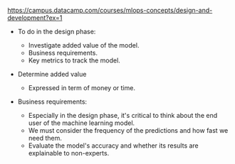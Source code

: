 https://campus.datacamp.com/courses/mlops-concepts/design-and-development?ex=1

- To do in the design phase:
	- Investigate added value of the model. 
	- Business requirements.
	- Key metrics to track the model.

- Determine added value
	- Expressed in term of money or time.

- Business requirements:
	- Especially in the design phase, it's critical to think about the end user of the machine learning model.
	- We must consider the frequency of the predictions and how fast we need them.
	- Evaluate the model's accuracy and whether its results are explainable to non-experts.